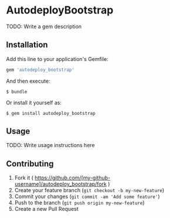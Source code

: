 # AutodeployBootstrap

TODO: Write a gem description

## Installation

Add this line to your application's Gemfile:

```ruby
gem 'autodeploy_bootstrap'
```

And then execute:

    $ bundle

Or install it yourself as:

    $ gem install autodeploy_bootstrap

## Usage

TODO: Write usage instructions here

## Contributing

1. Fork it ( https://github.com/[my-github-username]/autodeploy_bootstrap/fork )
2. Create your feature branch (`git checkout -b my-new-feature`)
3. Commit your changes (`git commit -am 'Add some feature'`)
4. Push to the branch (`git push origin my-new-feature`)
5. Create a new Pull Request

